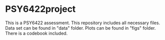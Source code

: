 # PSY6422project
This is a PSY6422 assessment. This repository includes all necessary files.
Data set can be found in "data" folder.
Plots can be found in "figs" folder.
There is a codebook included.

